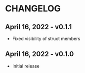 # CHANGELOG

## April 16, 2022 - v0.1.1

- Fixed visibility of struct members

## April 16, 2022 - v0.1.0

- Initial release
